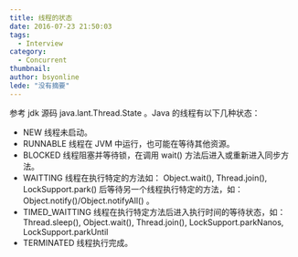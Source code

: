 ```yaml
---
title: 线程的状态
date: 2016-07-23 21:50:03
tags:
  - Interview
category:
  - Concurrent
thumbnail: 
author: bsyonline
lede: "没有摘要"
---
```


参考 jdk 源码 java.lant.Thread.State 。Java 的线程有以下几种状态：
* NEW
  线程未启动。
* RUNNABLE
  线程在 JVM 中运行，也可能在等待其他资源。
* BLOCKED
  线程阻塞并等待锁，在调用 wait() 方法后进入或重新进入同步方法。
* WAITTING
  线程在执行特定的方法如： Object.wait(), Thread.join(), LockSupport.park() 后等待另一个线程执行特定的方法，如：Object.notify()/Object.notifyAll() 。
* TIMED_WAITTING
  线程在执行特定方法后进入执行时间的等待状态，如： Thread.sleep(), Object.wait(), Thread.join(), LockSupport.parkNanos, LockSupport.parkUntil
* TERMINATED
  线程执行完成。
